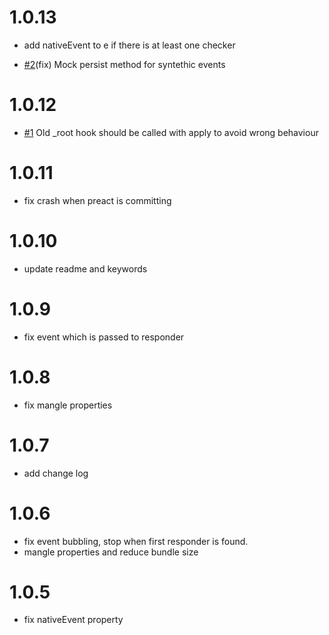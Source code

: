 # 1.0.13

- add nativeEvent to e if there is at least one checker

- [#2](https://github.com/duxiaofeng-github/preact-responder-event-plugin/pull/2)(fix) Mock persist method for syntethic events

# 1.0.12

- [#1](https://github.com/duxiaofeng-github/preact-responder-event-plugin/pull/1) Old \_root hook should be called with apply to avoid wrong behaviour

# 1.0.11

- fix crash when preact is committing

# 1.0.10

- update readme and keywords

# 1.0.9

- fix event which is passed to responder

# 1.0.8

- fix mangle properties

# 1.0.7

- add change log

# 1.0.6

- fix event bubbling, stop when first responder is found.
- mangle properties and reduce bundle size

# 1.0.5

- fix nativeEvent property
